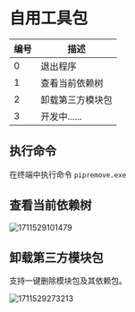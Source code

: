 # 自用工具包

| 编号 | 描述             |
| ---- | ---------------- |
| 0    | 退出程序         |
| 1    | 查看当前依赖树   |
| 2    | 卸载第三方模块包 |
| 3    | 开发中......     |

## 执行命令

在终端中执行命令 `pipremove.exe`

## 查看当前依赖树

![1711529101479](resource/image/readme/1711529101479.png)

## 卸载第三方模块包

支持一键删除模块包及其依赖包。

![1711529273213](resource/image/readme/1711529273213.png)
